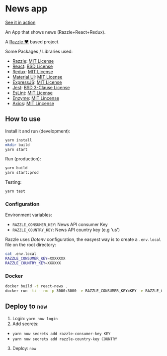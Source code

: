 # News app

[See it in action](https://react-news.juanma06.now.sh)

An App that shows news (Razzle+React+Redux).

A [Razzle ♥](https://github.com/jaredpalmer/razzle) based project.

Some Packages / Libraries used:

* [Razzle](https://github.com/jaredpalmer/razzle): [MIT License](https://github.com/jaredpalmer/razzle/blob/master/LICENSE)
* [React](https://github.com/facebook/react): [BSD License](https://github.com/facebook/react/blob/master/LICENSE)
* [Redux](https://github.com/reactjs/redux): [MIT License](https://github.com/reactjs/redux/blob/master/LICENSE.md)
* [Material UI](https://github.com/callemall/material-ui): [MIT License](https://github.com/callemall/material-ui/blob/v1-beta/LICENSE)
* [ExpressJS](https://github.com/expressjs/express): [MIT License](https://github.com/expressjs/express/blob/master/LICENSE)
* [Jest](https://github.com/facebook/jest): [BSD 3-Clause License](https://github.com/facebook/jest/blob/master/LICENSE)
* [EsLint](https://github.com/eslint/eslint): [MIT License](https://github.com/eslint/eslint/blob/master/LICENSE)
* [Enzyme](https://github.com/airbnb/enzyme): [MIT Lincense](https://github.com/airbnb/enzyme/blob/master/LICENSE.md)
* [Axios](https://github.com/axios/axios): [MIT Lincense](https://github.com/axios/axios/blob/master/LICENSE)

## How to use

Install it and run (development):

```bash
yarn install
mkdir build
yarn start
```

Run (production):

```bash
yarn build
yarn start:prod
```

Testing:

```bash
yarn test
```

### Configuration

Environment variables:

* `RAZZLE_CONSUMER_KEY`: News API consumer Key
* `RAZZLE_COUNTRY_KEY`: News API country key (e.g 'us')

Razzle uses _Dotenv_ configuration, the easyest way is to create a `.env.local` file on the root directory:

```bash
cat .env.local
RAZZLE_CONSUMER_KEY=XXXXXXX
RAZZLE_COUNTRY_KEY=XXXXXX
```

### Docker

```bash
docker build -t react-news .
docker run -ti --rm -p 3000:3000 -e RAZZLE_CONSUMER_KEY=KEY -e RAZZLE_COUNTRY_KEY=CODE react-news
```

## Deploy to `now`

1. Login: `yarn now login`
2. Add secrets:
  * `yarn now secrets add razzle-consumer-key KEY`
  * `yarn now secrets add razzle-country-key COUNTRY`
3. Deploy: `now`
